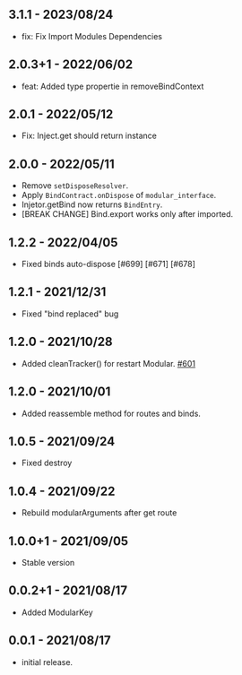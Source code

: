 ## 3.1.1 - 2023/08/24

* fix: Fix Import Modules Dependencies

## 2.0.3+1 - 2022/06/02

* feat: Added type propertie in removeBindContext

## 2.0.1 - 2022/05/12

* Fix: Inject.get should return instance

## 2.0.0 - 2022/05/11

* Remove `setDisposeResolver`.
* Apply `BindContract.onDispose` of `modular_interface`.
* Injetor.getBind now returns `BindEntry`.
* [BREAK CHANGE] Bind.export works only after imported.

## 1.2.2 - 2022/04/05

* Fixed binds auto-dispose [#699] [#671] [#678]

## 1.2.1 - 2021/12/31

* Fixed "bind replaced" bug

## 1.2.0 - 2021/10/28

* Added cleanTracker() for restart Modular. [#601](https://github.com/Flutterando/modular/pull/601)

## 1.2.0 - 2021/10/01

* Added reassemble method for routes and binds.

## 1.0.5 - 2021/09/24

* Fixed destroy

## 1.0.4 - 2021/09/22

* Rebuild modularArguments after get route

## 1.0.0+1 - 2021/09/05

* Stable version

## 0.0.2+1 - 2021/08/17

* Added ModularKey

## 0.0.1 - 2021/08/17

* initial release.
